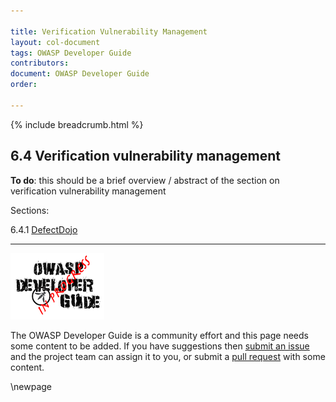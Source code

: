 ```yaml
---

title: Verification Vulnerability Management
layout: col-document
tags: OWASP Developer Guide
contributors:
document: OWASP Developer Guide
order:

---
```


{% include breadcrumb.html %}

## 6.4 Verification vulnerability management

**To do**: this should be a brief overview / abstract of the section on verification vulnerability management

Sections:

6.4.1 [DefectDojo](#defectdojo)  

----

![Developer Guide](../../assets/images/dg_wip.png)

The OWASP Developer Guide is a community effort and this page needs some content to be added.
If you have suggestions then [submit an issue][issue080400] and the project team can assign it to you,
or submit a [pull request][pr] with some content.

[issue080400]: https://github.com/OWASP/www-project-developer-guide/issues/new?labels=enhancement&template=request.md&title=Update:%2008-verification/04-vulnerability-management/00-toc
[pr]: https://github.com/OWASP/www-project-developer-guide/pulls

\newpage
